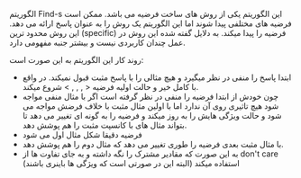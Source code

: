 الگوریتم Find-s 
این الگوریتم یکی از روش های ساخت فرضیه می باشد. ممکن است فرضیه های مختلفی پیدا شوند اما این الگوریتم یک روش را به عنوان پاسخ ارائه می دهد.
این روش محدود ترین (specific) فرضیه را پیدا میکند.
به دلایل گفته شده این روش در عمل چندان کاربردی نیست و بیشتر جنبه مفهومی دارد.

روند کار این الگوریتم به این صورت است:
- ابتدا پاسخ را منفی در نظر میگیرد و هیچ مثالی را با پاسخ مثبت قبول نمیکند. در واقع با کامل خیر و حالت اولیه فرضیه < , , , > شروع میکند.
- چون خودش از ابتدا فرضیه را منفی در نظر گرفته است اگر با مثال منفی مواجه شود هیچ تاثیری روی آن ندارد اما با اولین مثال مثبت با خلاف فرضش مواجه می شود و حالت ویژگی هایش را به روز میکند و فرضیه را به گونه ای تغییر می دهد تا بتواند مثال های با کانسپت مثبت را هم پوشش دهد.
- فرضیه دقیقا شکل مثال اول می شود
- با مثال مثبت بعدی فرضیه را طوری تغییر می دهد که مثال دوم را هم پوشش دهد.
- به این صورت که مقادیر مشترک را نگه داشته و به جای تفاوت ها از don't care استفاده میکند (البته این در صورتی است که ویژگی ها باینری باشند)
